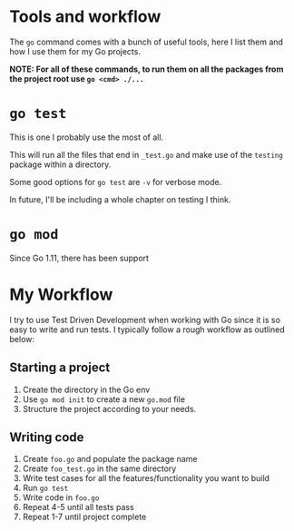 # Tools and workflow

The `go` command comes with a bunch of useful tools, here I list them and how I
use them for my Go projects.

**NOTE: For all of these commands, to run them on all the packages from the
project root use `go <cmd> ./...`**

# `go test`

This is one I probably use the most of all.

This will run all the files that end in `_test.go` and make use of the
`testing` package within a directory.

Some good options for `go test` are `-v` for verbose mode.

In future, I'll be including a whole chapter on testing I think.

# `go mod`

Since Go 1.11, there has been support

# My Workflow

I try to use Test Driven Development when working with Go since it is so easy
to write and run tests. I typically follow a rough workflow as outlined below:

## Starting a project

1. Create the directory in the Go env
2. Use `go mod init` to create  a new `go.mod` file
3. Structure the project according to your needs.

## Writing code

1. Create `foo.go` and populate the package name
2. Create `foo_test.go` in the same directory
3. Write test cases for all the features/functionality you want to build
4. Run `go test`
5. Write code in `foo.go`
6. Repeat 4-5 until all tests pass
7. Repeat 1-7 until project complete

